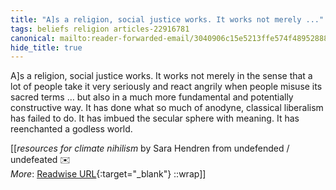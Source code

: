 ```yaml
---
title: "A]s a religion, social justice works. It works not merely ..."
tags: beliefs religion articles-22916781
canonical: mailto:reader-forwarded-email/3040906c15e5213ffe574f489528882f
hide_title: true
---
```


A]s a religion, social justice works. It works not merely in the sense that a lot of people take it very seriously and react angrily when people misuse its sacred terms … but also in a much more fundamental and potentially constructive way. It has done what so much of anodyne, classical liberalism has failed to do. It has imbued the secular sphere with meaning. It has reenchanted a godless world.


[[<cite>_resources for climate nihilism_</cite> by Sara Hendren from undefended / undefeated ✉️<br>
_More_: [Readwise URL](https://readwise.io/open/449995317){:target="_blank"}
::wrap]]